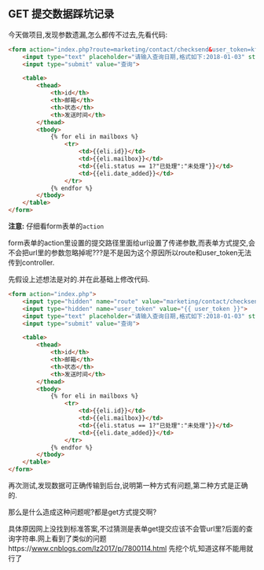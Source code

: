 ## GET 提交数据踩坑记录

今天做项目,发现参数遗漏,怎么都传不过去,先看代码:
``` html
<form action="index.php?route=marketing/contact/checksend&user_token=kfkJskdkwejj" method="get">
	<input type="text" placeholder="请输入查询日期,格式如下:2018-01-03" style="width:240px;" name="search_date">
	<input type="submit" value="查询">

	<table>
		<thead>
			<th>id</th>
			<th>邮箱</th>
			<th>状态</th>
			<th>发送时间</th>
		</thead>
		<tbody>
			{% for eli in mailboxs %}
				<tr>
					<td>{{eli.id}}</td>
					<td>{{eli.mailbox}}</td>
					<td>{{eli.status == 1?"已处理":"未处理"}}</td>
					<td>{{eli.date_added}}</td>
				</tr>
	    	{% endfor %}
		</tbody>
	</table>
</form>
```

**注意:** 仔细看form表单的```action```

form表单的action里设置的提交路径里面给url设置了传递参数,而表单方式提交,会不会把url里的参数忽略掉呢???是不是因为这个原因所以route和user_token无法传到controller.

先假设上述想法是对的.并在此基础上修改代码.
``` html
<form action="index.php">
	<input type="hidden" name="route" value="marketing/contact/checksend">
	<input type="hidden" name="user_token" value="{{ user_token }}">
	<input type="text" placeholder="请输入查询日期,格式如下:2018-01-03" style="width:240px;" name="search_date">
	<input type="submit" value="查询">

	<table>
		<thead>
			<th>id</th>
			<th>邮箱</th>
			<th>状态</th>
			<th>发送时间</th>
		</thead>
		<tbody>
			{% for eli in mailboxs %}
				<tr>
					<td>{{eli.id}}</td>
					<td>{{eli.mailbox}}</td>
					<td>{{eli.status == 1?"已处理":"未处理"}}</td>
					<td>{{eli.date_added}}</td>
				</tr>
	    	{% endfor %}
		</tbody>
	</table>
</form>
```

再次测试,发现数据可正确传输到后台,说明第一种方式有问题,第二种方式是正确的.

那么是什么造成这种问题呢?都是get方式提交啊?

具体原因网上没找到标准答案,不过猜测是表单get提交应该不会管url里?后面的查询字符串.网上看到了类似的问题https://www.cnblogs.com/lz2017/p/7800114.html 先挖个坑,知道这样不能用就行了


